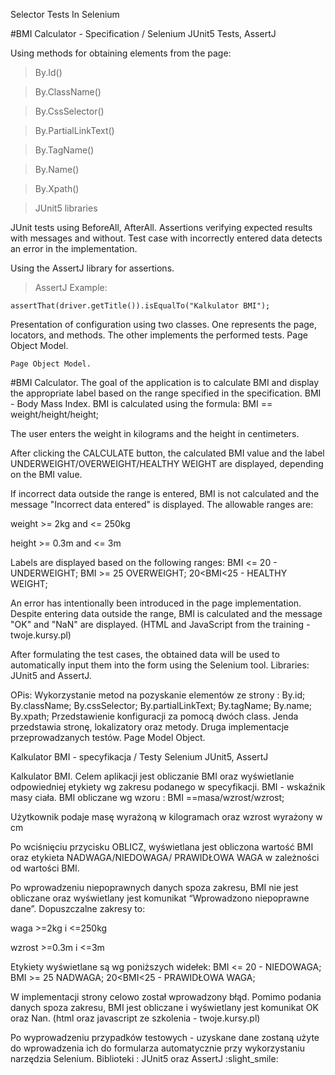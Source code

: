 Selector Tests In Selenium

#BMI Calculator - Specification / Selenium JUnit5 Tests, AssertJ

Using methods for obtaining elements from the page:
>By.Id() 

>By.ClassName() 

>By.CssSelector()

>By.PartialLinkText()

>By.TagName()

>By.Name() 

>By.Xpath()

>JUnit5 libraries

JUnit tests using BeforeAll, AfterAll. Assertions verifying expected results with messages and without. Test case with incorrectly entered data detects an error in the implementation.

Using the AssertJ library for assertions.

>AssertJ
Example:
```
assertThat(driver.getTitle()).isEqualTo("Kalkulator BMI");
```
Presentation of configuration using two classes. One represents the page, locators, and methods. The other implements the performed tests. Page Object Model.
```
Page Object Model.
```



#BMI Calculator. The goal of the application is to calculate BMI and display the appropriate label based on the range specified in the specification. BMI - Body Mass Index. BMI is calculated using the formula: BMI == weight/height/height;

The user enters the weight in kilograms and the height in centimeters.

After clicking the CALCULATE button, the calculated BMI value and the label UNDERWEIGHT/OVERWEIGHT/HEALTHY WEIGHT are displayed, depending on the BMI value.

If incorrect data outside the range is entered, BMI is not calculated and the message "Incorrect data entered" is displayed. The allowable ranges are:

weight >= 2kg and <= 250kg

height >= 0.3m and <= 3m

Labels are displayed based on the following ranges: BMI <= 20 - UNDERWEIGHT; BMI >= 25 OVERWEIGHT; 20<BMI<25 - HEALTHY WEIGHT;

An error has intentionally been introduced in the page implementation. Despite entering data outside the range, BMI is calculated and the message "OK" and "NaN" are displayed. (HTML and JavaScript from the training - twoje.kursy.pl)

After formulating the test cases, the obtained data will be used to automatically input them into the form using the Selenium tool. Libraries: JUnit5 and AssertJ.


OPis:
Wykorzystanie metod na pozyskanie elementów ze strony :
By.id; By.className; By.cssSelector; By.partialLinkText; By.tagName; By.name; By.xpath; 
Przedstawienie konfiguracji za pomocą dwóch class. Jenda przedstawia stronę, lokalizatory oraz metody. Druga implementacje przeprowadzanych testów. Page Model Object.

Kalkulator BMI - specyfikacja / Testy Selenium JUnit5, AssertJ

Kalkulator BMI. Celem aplikacji jest obliczanie BMI oraz wyświetlanie odpowiedniej etykiety wg zakresu podanego w specyfikacji. BMI - wskaźnik masy ciała. BMI obliczane wg wzoru : BMI ==masa/wzrost/wzrost;

Użytkownik podaje masę wyrażoną w kilogramach oraz wzrost wyrażony w cm

Po wciśnięciu przycisku OBLICZ, wyświetlana jest obliczona wartość BMI oraz etykieta NADWAGA/NIEDOWAGA/ PRAWIDŁOWA WAGA w zależności od wartości BMI.

Po wprowadzeniu niepoprawnych danych spoza zakresu, BMI nie jest obliczane oraz wyświetlany jest komunikat “Wprowadzono niepoprawne dane”. Dopuszczalne zakresy to:

waga >=2kg i <=250kg

wzrost >=0.3m i <=3m

Etykiety wyświetlane są wg poniższych widełek: BMI <= 20 - NIEDOWAGA; BMI >= 25 NADWAGA; 20<BMI<25 - PRAWIDŁOWA WAGA;

W implementacji strony celowo został wprowadzony błąd. Pomimo podania danych spoza zakresu, BMI jest obliczane i wyświetlany jest komunikat OK oraz Nan. (html oraz javascript ze szkolenia - twoje.kursy.pl)

 

Po wyprowadzeniu przypadków testowych - uzyskane dane zostaną użyte do wprowadzenia ich do formularza automatycznie przy wykorzystaniu narzędzia Selenium. Biblioteki : JUnit5 oraz AssertJ :slight_smile: 



